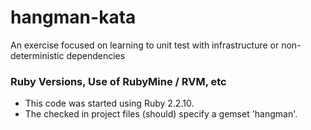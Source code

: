# hangman-kata
An exercise focused on learning to unit test with infrastructure or non-deterministic dependencies



### Ruby Versions, Use of RubyMine / RVM, etc

* This code was started using Ruby 2.2.10.
* The checked in project files (should) specify a gemset 'hangman'.
